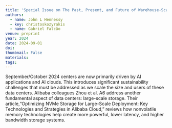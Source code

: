 ```yaml
---
title: 'Special Issue on The Past, Present, and Future of Warehouse-Scale Computing'
authors:
  - name: John L Hennessy
  - key: christoskozyrakis
  - name: Gabriel Falcão
venue: preprint
year: 2024
date: 2024-09-01
doi: 
thumbnail: False
materials:
tags:
---
```

September/October 2024 centers are now primarily driven by AI applications and AI clouds. This introduces significant sustainability challenges that must be addressed as we scale the size and users of these data centers. Alibaba colleagues Zhou et al. A6 address another fundamental aspect of data centers: large-scale storage. Their article,“Optimizing NVMe Storage for Large-Scale Deployment: Key Technologies and Strategies in Alibaba Cloud,” reviews how nonvolatile memory technologies help create more powerful, lower latency, and higher bandwidth storage systems.
